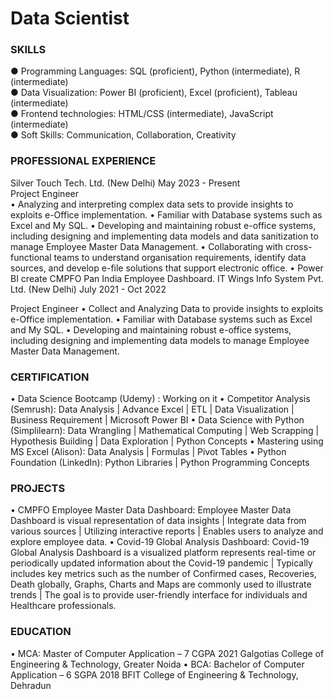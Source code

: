 # Data Scientist

### SKILLS
● Programming Languages: SQL (proficient), Python (intermediate), R (intermediate) <br/>
● Data Visualization: Power BI (proficient), Excel (proficient), Tableau (intermediate) <br/>
● Frontend technologies: HTML/CSS (intermediate), JavaScript (intermediate) <br/>
● Soft Skills: Communication, Collaboration, Creativity 

### PROFESSIONAL EXPERIENCE
Silver Touch Tech. Ltd. (New Delhi)							May 2023 - Present <br/>
Project Engineer <br/>
•	Analyzing and interpreting complex data sets to provide insights to exploits e-Office implementation.
•	Familiar with Database systems such as Excel and My SQL.
•	Developing and maintaining robust e-office systems, including designing and implementing data models and data sanitization to manage Employee Master Data Management. 
•	Collaborating with cross-functional teams to understand organisation requirements, identify data sources, and develop e-file solutions that support electronic office.
•	Power BI create CMPFO Pan India Employee Dashboard.
IT Wings Info System Pvt. Ltd. (New Delhi)						July 2021 - Oct 2022

Project Engineer
•	Collect and Analyzing Data to provide insights to exploits e-Office implementation.
•	Familiar with Database systems such as Excel and My SQL.
•	Developing and maintaining robust e-office systems, including designing and implementing data models to manage Employee Master Data Management.

### CERTIFICATION
•	Data Science Bootcamp (Udemy) : Working on it 
•	Competitor Analysis (Semrush): Data Analysis | Advance Excel | ETL | Data Visualization | Business Requirement | Microsoft Power BI
•	Data Science with Python (Simplilearn): Data Wrangling | Mathematical Computing | Web Scrapping | Hypothesis Building | Data Exploration | Python Concepts
•	Mastering using MS Excel (Alison): Data Analysis | Formulas | Pivot Tables
•	Python Foundation (LinkedIn): Python Libraries | Python Programming Concepts

### PROJECTS
•	CMPFO Employee Master Data Dashboard: 
Employee Master Data Dashboard is visual representation of data insights | Integrate data from various sources | Utilizing interactive reports | Enables users to analyze and explore employee data.
•	Covid-19 Global Analysis Dashboard:
Covid-19 Global Analysis Dashboard is a visualized platform represents real-time or periodically updated information about the Covid-19 pandemic | Typically includes key metrics such as the number of Confirmed cases, Recoveries, Death globally, Graphs, Charts and Maps are commonly used to illustrate trends | The goal is to provide user-friendly interface for individuals and Healthcare professionals. 

### EDUCATION
•	MCA: Master of Computer Application – 7 CGPA					2021 
Galgotias College of Engineering & Technology, Greater Noida
•	BCA: Bachelor of Computer Application – 6 SGPA					2018
BFIT College of Engineering & Technology, Dehradun
